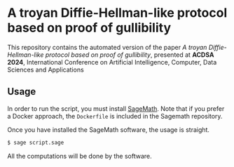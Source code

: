 # A troyan Diffie-Hellman-like protocol based on proof of gullibility

This repository contains the automated version of the paper *A troyan
Diffie-Hellman-like protocol based on proof of gullibility*, presented at
**ACDSA 2024**, International Conference on Artificial Intelligence, Computer,
Data Sciences and Applications

## Usage

In order to run the script, you must install
[SageMath](https://github.com/sagemath/sage). Note that if you prefer a Docker
approach, the `Dockerfile` is included in the Sagemath repository.

Once you have installed the SageMath software, the usage is straight.
```bash
$ sage script.sage
```
All the computations will be done by the software.
